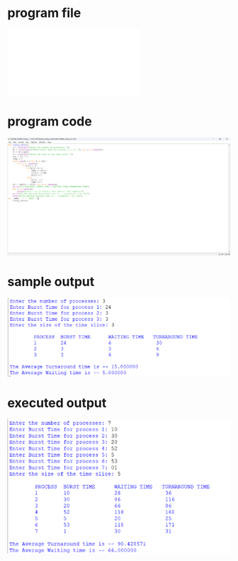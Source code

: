 # program file
![program_file](ROUND_ROBIN_528.py)

# program code
![program_code](ROUND_ROBIN_CODE.png.png)

# sample output
![sample_output](ROUND_ROBIN_IO_528.png)

# executed output
![executed_output](ROUND_ROBIN_EO_528.png)
